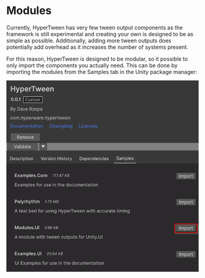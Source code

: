 # Modules

Currently, HyperTween has very few tween output components as the framework is still experimental and creating your own is designed to be as simple as possible. Additionally, adding more tween outputs does potentially add overhead as it increases the number of systems present.

For this reason, HyperTween is designed to be modular, so it possible to only import the components you actually need. This can be done by importing the modules from the Samples tab in the Unity package manager:

![Importing Modules](../images/modules.png)